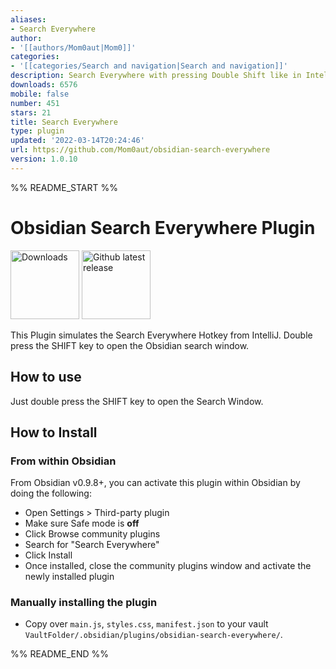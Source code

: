 ```yaml
---
aliases:
- Search Everywhere
author:
- '[[authors/Mom0aut|Mom0]]'
categories:
- '[[categories/Search and navigation|Search and navigation]]'
description: Search Everywhere with pressing Double Shift like in IntelliJ
downloads: 6576
mobile: false
number: 451
stars: 21
title: Search Everywhere
type: plugin
updated: '2022-03-14T20:24:46'
url: https://github.com/Mom0aut/obsidian-search-everywhere
version: 1.0.10
---
```


%% README_START %%

# Obsidian Search Everywhere Plugin
<p>
 <a href="https://github.com/mom0aut/obsidian-search-everywhere/releases">
        <img src="https://img.shields.io/github/downloads/mom0aut/obsidian-search-everywhere/total.svg"
            alt="Downloads" width="110"></a> 
    <a href="https://github.com/mom0aut/obsidian-search-everywhere/releases">
        <img src="https://img.shields.io/github/v/release/mom0aut/obsidian-search-everywhere"
            alt="Github latest release" width="110"></a>
</p>

This Plugin simulates the Search Everywhere Hotkey from IntelliJ.
Double press the SHIFT key to open the Obsidian search window. 

## How to use

Just double press the SHIFT key to open the Search Window.

## How to Install

### From within Obsidian

From Obsidian v0.9.8+, you can activate this plugin within Obsidian by doing the following:

- Open Settings > Third-party plugin
- Make sure Safe mode is **off**
- Click Browse community plugins
- Search for "Search Everywhere"
- Click Install
- Once installed, close the community plugins window and activate the newly installed plugin

### Manually installing the plugin

- Copy over `main.js`, `styles.css`, `manifest.json` to your vault `VaultFolder/.obsidian/plugins/obsidian-search-everywhere/`.


%% README_END %%